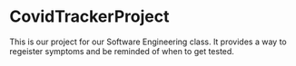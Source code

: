 # CovidTrackerProject

This is our project for our Software Engineering class. It provides a way to regeister symptoms and be reminded of when to get tested.
